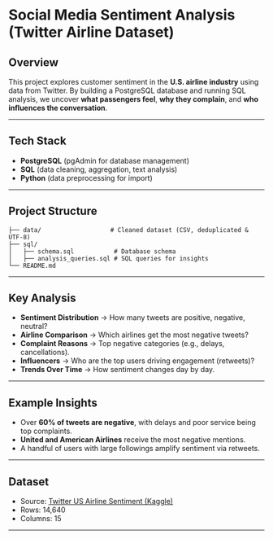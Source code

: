 

# Social Media Sentiment Analysis (Twitter Airline Dataset)

## Overview

This project explores customer sentiment in the **U.S. airline industry** using data from Twitter.
By building a PostgreSQL database and running SQL analysis, we uncover **what passengers feel**, **why they complain**, and **who influences the conversation**.

---

## Tech Stack

* **PostgreSQL** (pgAdmin for database management)
* **SQL** (data cleaning, aggregation, text analysis)
* **Python** (data preprocessing for import)

---

## Project Structure

```
├── data/                   # Cleaned dataset (CSV, deduplicated & UTF-8)
├── sql/
│   ├── schema.sql           # Database schema
│   ├── analysis_queries.sql # SQL queries for insights
└── README.md
```

---

## Key Analysis

* **Sentiment Distribution** → How many tweets are positive, negative, neutral?
* **Airline Comparison** → Which airlines get the most negative tweets?
* **Complaint Reasons** → Top negative categories (e.g., delays, cancellations).
* **Influencers** → Who are the top users driving engagement (retweets)?
* **Trends Over Time** → How sentiment changes day by day.

---

## Example Insights

* Over **60% of tweets are negative**, with delays and poor service being top complaints.
* **United and American Airlines** receive the most negative mentions.
* A handful of users with large followings amplify sentiment via retweets.

---

## Dataset

* Source: [Twitter US Airline Sentiment (Kaggle)](https://www.kaggle.com/crowdflower/twitter-airline-sentiment)
* Rows: 14,640
* Columns: 15

---

